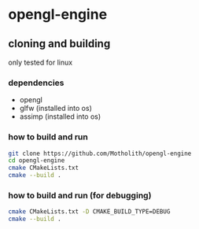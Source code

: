 # opengl-engine
## cloning and building
only tested for linux
### dependencies
- opengl
- glfw (installed into os)
- assimp (installed into os)
### how to build and run
```bash
git clone https://github.com/Motholith/opengl-engine
cd opengl-engine
cmake CMakeLists.txt
cmake --build .
```
### how to build and run (for debugging)
```bash
cmake CMakeLists.txt -D CMAKE_BUILD_TYPE=DEBUG
cmake --build .
```
